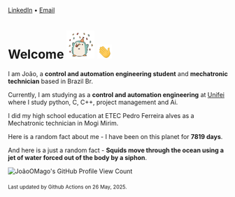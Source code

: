 [LinkedIn](https://www.linkedin.com/in/joão-pedro-gozzoli-b95641301/) &bull;
[Email](joaopedrogozzoli@gmail.com)

# Welcome <img src="happy.gif" height="64px" /> <img src="wave.gif" height="32px" />

I am João, a  **control and automation engineering student** and **mechatronic technician** based in Brazil Br.

Currently, I am studying as a **control and automation engineering** at [Unifei](https://unifei.edu.br) where I study python, C, C++, project management and Ai.

I did my high school education at ETEC Pedro Ferreira alves as a Mechatronic technician in Mogi Mirim.

Here is a random fact about me - I have been on this planet for **7819 days**.

And here is a just a random fact -  **Squids move through the ocean using a jet of water forced out of the body by a siphon**.

![JoãoOMago's GitHub Profile View Count](https://komarev.com/ghpvc/?username=JoaoOMago)

<sub>Last updated by Github Actions on 26 May, 2025.</sub>
